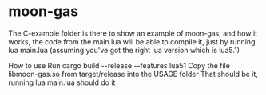 # moon-gas

The C-example folder is there to show an example of moon-gas, and how it works, the code from the main.lua will be able to compile it, just by running lua main.lua (assuming you've got the right lua version which is lua5.1)

How to use
Run cargo build --release --features lua51
Copy the file libmoon-gas.so from target/release into the USAGE folder
That should be it, running lua main.lua should do it